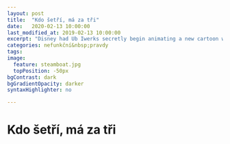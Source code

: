 ```yaml
---
layout: post
title:  "Kdo šetří, má za tři"
date:   2020-02-13 10:00:00
last_modified_at: 2019-02-13 10:00:00
excerpt: "Disney had Ub Iwerks secretly begin animating a new cartoon while still under contract with Universal..."
categories: nefunkční&nbsp;pravdy
tags: 
image:
  feature: steamboat.jpg
  topPosition: -50px
bgContrast: dark
bgGradientOpacity: darker
syntaxHighlighter: no

---
```


# Kdo šetří, má za tři